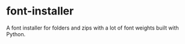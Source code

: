 # font-installer
 A font installer for folders and zips with a lot of font weights built with Python.
